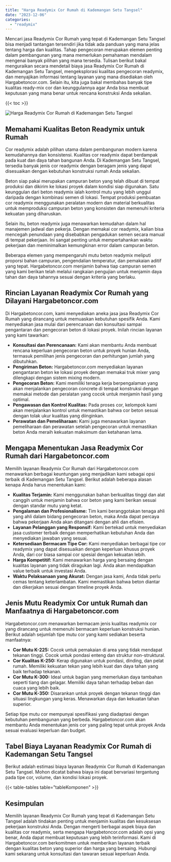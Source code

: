 ```yaml
---
title: "Harga Readymix Cor Rumah di Kademangan Setu Tangsel"
date: "2023-12-06"
categories: 
  - "readymix"
---
```



Mencari jasa Readymix Cor Rumah yang tepat di Kademangan Setu Tangsel bisa menjadi tantangan tersendiri jika tidak ada panduan yang mana jelas tentang harga dan kualitas. Tahap pengecoran merupakan elemen penting dalam pembangunan yang mana memerlukan pemahaman mendalam mengenai banyak pilihan yang mana tersedia. Tulisan berikut bakal menguraikan secara mendetail biaya jasa Readymix Cor Rumah di Kademangan Setu Tangsel, mengeksplorasi kualitas pengecoran readymix, dan menyajikan informasi tentang layanan yang mana disediakan oleh Hargabetoncor.com. Selain itu, kita juga bakal membahas banyak tipe kualitas ready-mix cor dan keunggulannya agar Anda bisa membuat keputusan yang mana benar untuk rencana konstruksi Anda sekalian.

{{< toc >}}

![Harga Readymix Cor Rumah di Kademangan Setu Tangsel](https://hargareadymixid.github.io/hbc/readymix-hbc%20(35).png)

## Memahami Kualitas Beton Readymix untuk Rumah

Cor readymix adalah pilihan utama dalam pembangunan modern karena kemudahannya dan konsistensi. Kualitas cor readymix dapat berdampak pada kuat dan daya tahan bangunan Anda. Di Kademangan Setu Tangsel, tersedia banyak jenis cor readymix dengan beragam jenis yang dapat disesuaikan dengan kebutuhan konstruksi rumah Anda sekalian.

Beton siap pakai merupakan campuran beton yang telah dibuat di tempat produksi dan dikirim ke lokasi proyek dalam kondisi siap digunakan. Satu keunggulan dari beton readymix ialah kontrol mutu yang lebih unggul daripada dengan kombinasi semen di lokasi. Tempat produksi pembuatan cor readymix menggunakan peralatan modern dan material berkualitas untuk memproduksi campuran beton yang konsisten dan memenuhi kriteria kekuatan yang diharuskan.

Selain itu, beton readymix juga menawarkan kemudahan dalam hal manajemen jadwal dan pekerja. Dengan memakai cor readymix, kalian bisa mencegah penundaan yang disebabkan pengadukan semen secara manual di tempat pekerjaan. Ini sangat penting untuk mempertahankan waktu pekerjaan dan meminimalkan kemungkinan error dalam campuran beton.

Beberapa elemen yang mempengaruhi mutu beton readymix meliputi proporsi bahan campuran, pengendalian temperatur, dan pemakaian aditif yang tepat. Hargabetoncor.com menjamin bahwa tiap campuran semen yang kami berikan telah melalui rangkaian pengujian untuk menjamin daya tahan dan daya tahannya sesuai dengan kriteria yang berlaku.

## Rincian Layanan Readymix Cor Rumah yang Dilayani Hargabetoncor.com

Di Hargabetoncor.com, kami menyediakan aneka jasa jasa Readymix Cor Rumah yang dirancang untuk memuaskan kebutuhan spesifik Anda. Kami menyediakan jasa mulai dari perencanaan dan konsultasi sampai pengantaran dan pengecoran beton di lokasi proyek. Inilah rincian layanan yang kami tawarkan:

- **Konsultasi dan Perencanaan:** Kami akan membantu Anda membuat rencana keperluan pengecoran beton untuk proyek hunian Anda, termasuk pemilihan jenis pengecoran dan perhitungan jumlah yang dibutuhkan.
- **Pengiriman Beton:** Hargabetoncor.com menyediakan layanan pengantaran beton ke lokasi proyek dengan memakai truk mixer yang dilengkapi dengan sistem mixing modern.
- **Pengecoran Beton:** Kami memiliki tenaga kerja berpengalaman yang akan menjalankan pengecoran concrete di tempat konstruksi dengan memakai metode dan peralatan yang cocok untuk menjamin hasil yang optimal.
- **Pengawasan dan Kontrol Kualitas:** Pada proses cor, kelompok kami akan menjalankan kontrol untuk memastikan bahwa cor beton sesuai dengan tolak ukur kualitas yang diinginkan.
- **Perawatan dan Pemeliharaan:** Kami juga menawarkan layanan pemeliharaan dan perawatan setelah pengecoran untuk memastikan beton Anda meraih kekuatan maksimum dan ketahanan lama.

## Mengapa Menentukan Jasa Readymix Cor Rumah dari Hargabetoncor.com

Memilih layanan Readymix Cor Rumah dari Hargabetoncor.com menawarkan berbagai keuntungan yang menjadikan kami sebagai opsi terbaik di Kademangan Setu Tangsel. Berikut adalah beberapa alasan kenapa Anda harus menentukan kami:

- **Kualitas Terjamin:** Kami menggunakan bahan berkualitas tinggi dan alat canggih untuk menjamin bahwa cor beton yang kami berikan sesuai dengan standar mutu yang ketat.
- **Pengalaman dan Profesionalisme:** Tim kami beranggotakan tenaga ahli yang ahli dalam bidang pengecoran beton, maka Anda dapat percaya bahwa pekerjaan Anda akan ditangani dengan ahli dan efisien.
- **Layanan Pelanggan yang Responsif:** Kami bertekad untuk menyediakan jasa customer terbaik dengan memperhatikan kebutuhan Anda dan menyediakan jawaban yang sesuai.
- **Ketersediaan Bermacam Tipe Cor:** Kami menyediakan berbagai tipe cor readymix yang dapat disesuaikan dengan keperluan khusus proyek Anda, dari cor biasa sampai cor spesial dengan kekuatan lebih.
- **Harga Kompetitif:** Kami menawarkan harga yang bersaing dengan kualitas layanan yang tidak diragukan lagi. Anda akan mendapatkan value terbaik untuk investasi Anda.
- **Waktu Pelaksanaan yang Akurat:** Dengan jasa kami, Anda tidak perlu cemas tentang keterlambatan. Kami memastikan bahwa beton diantar dan dikerjakan sesuai dengan timeline proyek Anda.

## Jenis Mutu Readymix Cor untuk Rumah dan Manfaatnya di Hargabetoncor.com

Hargabetoncor.com menawarkan bermacam jenis kualitas readymix cor yang dirancang untuk memenuhi bermacam keperluan konstruksi hunian. Berikut adalah sejumlah tipe mutu cor yang kami sediakan beserta manfaatnya:

- **Cor Mutu K-225:** Cocok untuk pemakaian di area yang tidak mendapat tekanan tinggi. Cocok untuk pondasi enteng dan struktur non-struktural.
- **Cor Kualitas K-250:** Kerap digunakan untuk pondasi, dinding, dan pelat rumah. Memiliki kekuatan tekan yang lebih kuat dan daya tahan yang baik terhadap tekanan.
- **Cor Mutu K-300:** Ideal untuk bagian yang memerlukan daya tambahan seperti tiang dan gelagar. Memiliki daya tahan terhadap beban dan cuaca yang lebih baik.
- **Cor Mutu K-350:** Disarankan untuk proyek dengan tekanan tinggi dan situasi lingkungan yang keras. Menawarkan daya dan kekuatan tahan superior.

Setiap tipe mutu cor mempunyai spesifikasi yang diadaptasi dengan kebutuhan pembangunan yang berbeda. Hargabetoncor.com akan membantu Anda menentukan jenis cor yang paling tepat untuk proyek Anda sesuai evaluasi keperluan dan budget.

## Tabel Biaya Layanan Readymix Cor Rumah di Kademangan Setu Tangsel

Berikut adalah estimasi biaya layanan Readymix Cor Rumah di Kademangan Setu Tangsel. Mohon dicatat bahwa biaya ini dapat bervariasi tergantung pada tipe cor, volume, dan kondisi lokasi proyek.

{{< table-tables table="tableKomponen" >}}

## Kesimpulan

Memilih layanan Readymix Cor Rumah yang tepat di Kademangan Setu Tangsel adalah tindakan penting untuk menjamin kualitas dan kesuksesan pekerjaan konstruksi Anda. Dengan mengerti berbagai aspek biaya dan kualitas cor readymix, serta mengapa Hargabetoncor.com adalah opsi yang benar, Anda dapat membuat keputusan yang lebih terinformasi. Kami di Hargabetoncor.com berkomitmen untuk memberikan layanan terbaik dengan kualitas beton yang superior dan harga yang bersaing. Hubungi kami sekarang untuk konsultasi dan tawaran sesuai keperluan Anda.
